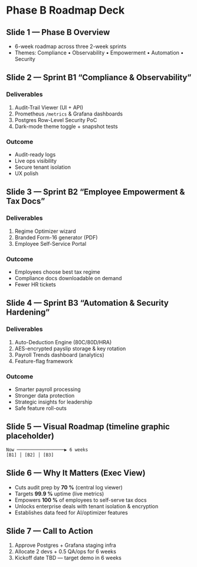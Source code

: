 # Phase B Roadmap Deck

## Slide 1 — Phase B Overview
- 6-week roadmap across three 2-week sprints
- Themes: Compliance • Observability • Empowerment • Automation • Security

## Slide 2 — Sprint B1 “Compliance & Observability”
### Deliverables
1. Audit-Trail Viewer (UI + API)
2. Prometheus `/metrics` & Grafana dashboards
3. Postgres Row-Level Security PoC
4. Dark-mode theme toggle + snapshot tests

### Outcome
- Audit-ready logs
- Live ops visibility
- Secure tenant isolation
- UX polish

## Slide 3 — Sprint B2 “Employee Empowerment & Tax Docs”
### Deliverables
1. Regime Optimizer wizard
2. Branded Form-16 generator (PDF)
3. Employee Self-Service Portal

### Outcome
- Employees choose best tax regime
- Compliance docs downloadable on demand
- Fewer HR tickets

## Slide 4 — Sprint B3 “Automation & Security Hardening”
### Deliverables
1. Auto-Deduction Engine (80C/80D/HRA)
2. AES-encrypted payslip storage & key rotation
3. Payroll Trends dashboard (analytics)
4. Feature-flag framework

### Outcome
- Smarter payroll processing
- Stronger data protection
- Strategic insights for leadership
- Safe feature roll-outs

## Slide 5 — Visual Roadmap (timeline graphic placeholder)
```
Now ──────────────────▶ 6 weeks
[B1] │ [B2] │ [B3]
```

## Slide 6 — Why It Matters (Exec View)
- Cuts audit prep by **70 %** (central log viewer)
- Targets **99.9 %** uptime (live metrics)
- Empowers **100 %** of employees to self-serve tax docs
- Unlocks enterprise deals with tenant isolation & encryption
- Establishes data feed for AI/optimizer features

## Slide 7 — Call to Action
1. Approve Postgres + Grafana staging infra
2. Allocate 2 devs + 0.5 QA/ops for 6 weeks
3. Kickoff date TBD — target demo in 6 weeks